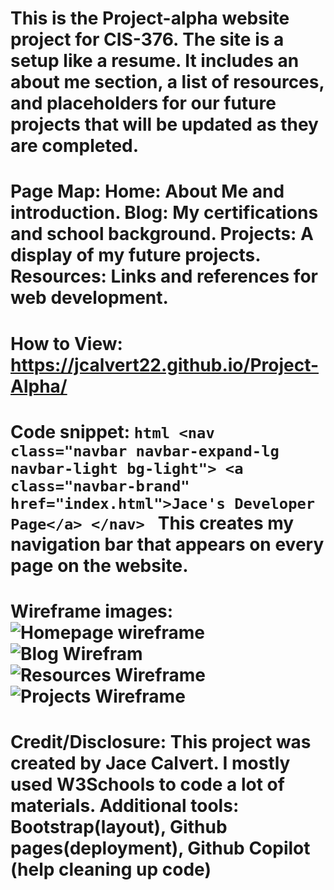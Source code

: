 # This is the Project-alpha website project for CIS-376. The site is a setup like a resume. It includes an about me section, a list of resources, and placeholders for our future projects that will be updated as they are completed.
# Page Map: Home: About Me and introduction. Blog: My certifications and school background. Projects: A display of my future projects. Resources: Links and references for web development.
# How to View: https://jcalvert22.github.io/Project-Alpha/
# Code snippet: ```html <nav class="navbar navbar-expand-lg navbar-light bg-light"> <a class="navbar-brand" href="index.html">Jace's Developer Page</a> </nav> ``` This creates my navigation bar that appears on every page on the website.
# Wireframe images: ![Homepage wireframe](img/home-page-wireframe.png) ![Blog Wirefram](img/home-page-wireframe.png) ![Resources Wireframe](img/resources-page-wireframe.png) ![Projects Wireframe](img/resources-page-wireframe.png)
# Credit/Disclosure: This project was created by Jace Calvert. I mostly used W3Schools to code a lot of materials. Additional tools: Bootstrap(layout), Github pages(deployment), Github Copilot (help cleaning up code)
